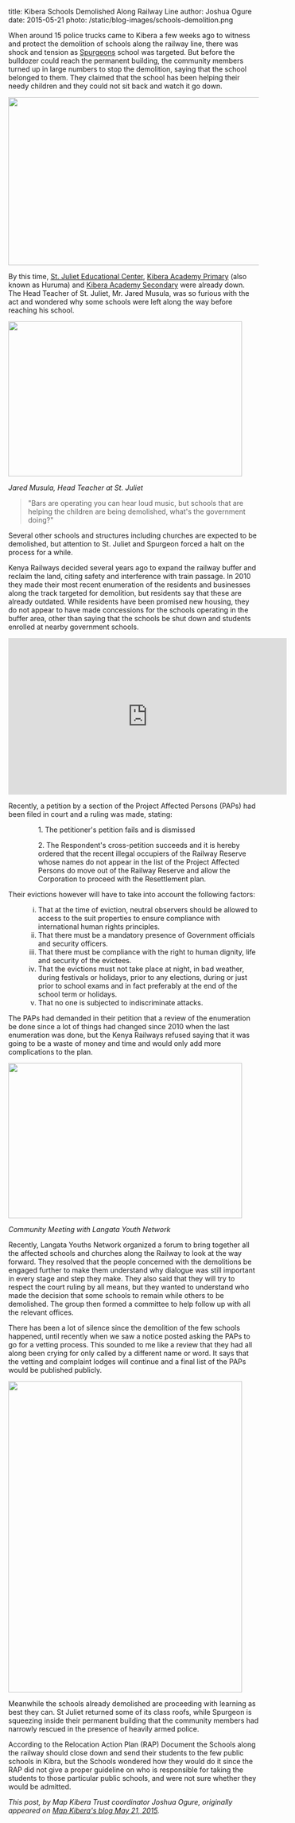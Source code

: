 title: Kibera Schools Demolished Along Railway Line
author: Joshua Ogure
date: 2015-05-21
photo: /static/blog-images/schools-demolition.png


When around 15 police trucks came to Kibera a few weeks ago to witness and protect the demolition of schools along the railway line, there was shock and tension as <a href="https://openschoolskenya.org/schools/3533006870/spurgeons-academy/">Spurgeons</a> school was targeted. But before the bulldozer could reach the permanent building, the community members turned up in large numbers to stop the demolition, saying that the school belonged to them. They claimed that the school has been helping their needy children and they could not sit back and watch it go down.

<p style="text-align: center;"><a href="https://www.mapkibera.org/blog/wp-content/uploads/2015/05/school-1.png"><img class="aligncenter  wp-image-2177" title="school 1" src="https://www.mapkibera.org/blog/wp-content/uploads/2015/05/school-1.png" alt="" width="634" height="338" /></a></p>

By this time, <a href="https://openschoolskenya.org/schools/3070240345/st-juliet-education-centre/">St. Juliet Educational Center</a>, <a href="https://openschoolskenya.org/schools/612007263/kibera-academy/">Kibera Academy Primary</a> (also known as Huruma) and <a href="https://openschoolskenya.org/schools/748782276/kibera-academy-secondary-school/">Kibera Academy Secondary</a> were already down. The Head Teacher of St. Juliet, Mr. Jared Musula, was so furious with the act and wondered why some schools were left along the way before reaching his school.

<a href="https://www.mapkibera.org/blog/wp-content/uploads/2015/05/Jared-HTSt.-Juliet.jpg"><img class="size-large wp-image-2164" title="Jared HTSt. Juliet" src="https://www.mapkibera.org/blog/wp-content/uploads/2015/05/Jared-HTSt.-Juliet-1024x680.jpg" alt="" width="470" height="312" /></a>

<i>Jared Musula, Head Teacher at St. Juliet</i>

<blockquote>"Bars are operating you can hear loud music, but schools that are helping the children are being demolished, what's the government doing?"</blockquote>

Several other schools and structures including churches are expected to be demolished, but attention to St. Juliet and Spurgeon forced a halt on the process for a while.

Kenya Railways decided several years ago to expand the railway buffer and reclaim the land, citing safety and interference with train passage. In 2010 they made their most recent enumeration of the residents and businesses along the track targeted for demolition, but residents say that these are already outdated. While residents have been promised new housing, they do not appear to have made concessions for the schools operating in the buffer area, other than saying that the schools be shut down and students enrolled at nearby government schools.

<iframe src="https://www.youtube.com/embed/NVNbKoW9dqw" frameborder="0" width="560" height="315"></iframe>

Recently, a petition by a section of the Project Affected Persons (PAPs) had been filed in court and a ruling was made, stating:
<p style="padding-left: 60px;">1. The petitioner's petition fails and is dismissed</p>
<p style="padding-left: 60px;">2. The Respondent's cross-petition succeeds and it is hereby ordered that the recent illegal occupiers of the Railway Reserve whose names do not appear in the list of the Project Affected Persons do move out of the Railway Reserve and allow the Corporation to proceed with the Resettlement plan.</p>
Their evictions however will have to take into account the following factors:
<ol style="padding-left: 60px;" type="i">
	<li>That at the time of eviction, neutral observers should be allowed to access to the suit properties to ensure compliance with international human rights principles.</li>
	<li>That there must be a mandatory presence of Government officials and security officers.</li>
	<li>That there must be compliance with the right to human dignity, life and security of the evictees.</li>
	<li>That the evictions must not take place at night, in bad weather, during festivals or holidays, prior to any elections, during or just prior to school exams and in fact preferably at the end of the school term or holidays.</li>
	<li>That no one is subjected to indiscriminate attacks.</li>
</ol>
The PAPs had demanded in their petition that a review of the enumeration be done since a lot of things had changed since 2010 when the last enumeration was done, but the Kenya Railways refused saying that it was going to be a waste of money and time and would only add more complications to the plan.

<a href="https://www.mapkibera.org/blog/wp-content/uploads/2015/05/DSC_0091.jpg"><img class="size-large wp-image-2166" title="DSC_0091" src="https://www.mapkibera.org/blog/wp-content/uploads/2015/05/DSC_0091-1024x680.jpg" alt="" width="470" height="312" /></a>

<i>Community Meeting with Langata Youth Network</i>

Recently, Langata Youths Network organized a forum to bring together all the affected schools and churches along the Railway to look at the way forward. They resolved that the people concerned with the demolitions be engaged further to make them understand why dialogue was still important in every stage and step they make. They also said that they will try to respect the court ruling by all means, but they wanted to understand who made the decision that some schools to remain while others to be demolished. The group then formed a committee to help follow up with all the relevant offices.

There has been a lot of silence since the demolition of the few schools happened, until recently when we saw a notice posted asking the PAPs to go for a vetting process. This sounded to me like a review that they had all along been crying for only called by a different name or word. It says that the vetting and complaint lodges will continue and a final list of the PAPs would be published publicly.

<a href="https://www.mapkibera.org/blog/wp-content/uploads/2015/05/Notice.jpg"><img class="aligncenter size-large wp-image-2161" title="Notice" src="https://www.mapkibera.org/blog/wp-content/uploads/2015/05/Notice-e1432059378762-768x1024.jpg" alt="" width="470" height="626" /></a>

Meanwhile the schools already demolished are proceeding with learning as best they can. St Juliet returned some of its class roofs, while Spurgeon is squeezing inside their permanent building that the community members had narrowly rescued in the presence of heavily armed police.

According to the Relocation Action Plan (RAP) Document the Schools along the railway should close down and send their students to the few public schools in Kibra, but the Schools wondered how they would do it since the RAP did not give a proper guideline on who is responsible for taking the students to those particular public schools, and were not sure whether they would be admitted.

<i>This post, by Map Kibera Trust coordinator Joshua Ogure, originally appeared on <a href="https://www.mapkibera.org/blog/2015/05/21/kibera-schools-demolished-along-railway-line/">Map Kibera's blog May 21, 2015</a>.</i>
